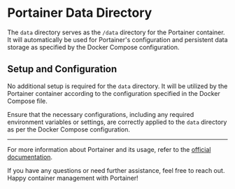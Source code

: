 # Portainer Data Directory

The `data` directory serves as the `/data` directory for the Portainer container. It will automatically be used for Portainer's configuration and persistent data storage as specified by the Docker Compose configuration.

## Setup and Configuration

No additional setup is required for the `data` directory. It will be utilized by the Portainer container according to the configuration specified in the Docker Compose file.

Ensure that the necessary configurations, including any required environment variables or settings, are correctly applied to the `data` directory as per the Docker Compose configuration.

---

For more information about Portainer and its usage, refer to the [official documentation](https://www.portainer.io/documentation).

If you have any questions or need further assistance, feel free to reach out. Happy container management with Portainer!
